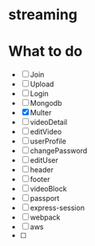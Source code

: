 # streaming

# What to do

- [ ] Join
- [ ] Upload
- [ ] Login
- [ ] Mongodb
- [x] Multer
- [ ] videoDetail
- [ ] editVideo
- [ ] userProfile
- [ ] changePassword
- [ ] editUser
- [ ] header
- [ ] footer
- [ ] videoBlock
- [ ] passport
- [ ] express-session
- [ ] webpack
- [ ] aws
- [ ]
